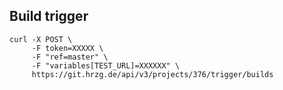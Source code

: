 ## Build trigger     
     
    curl -X POST \
         -F token=XXXXX \
         -F "ref=master" \
         -F "variables[TEST_URL]=XXXXXX" \
         https://git.hrzg.de/api/v3/projects/376/trigger/builds

     